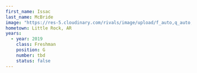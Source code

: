 ```yaml
---
first_name: Issac
last_name: McBride
image: "https://res-5.cloudinary.com/rivals/image/upload/f_auto,q_auto,t_new_profile/pdn47x2s9mtdxghqddsi"
hometown: Little Rock, AR
years:
  - year: 2019
    class: Freshman
    position: G
    number: tbd
    status: false
---
```

